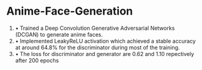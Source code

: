 # Anime-Face-Generation

1. •	Trained a Deep Convolution Generative Adversarial Networks (DCGAN) to generate anime faces.
2. •	Implemented LeakyReLU activation which achieved a stable accuracy at around 64.8% for the discriminator during most of the training.
3. •	The loss for discriminator and generator are 0.62 and 1.10 repectively after 200 epochs
